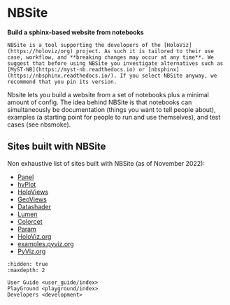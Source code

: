 # NBSite

**Build a sphinx-based website from notebooks**

```{warning}
NBSite is a tool supporting the developers of the [HoloViz](https://holoviz/org) project. As such it is tailored to their use case, workflow, and **breaking changes may occur at any time**. We suggest that before using NBSite you investigate alternatives such as [MyST-NB](https://myst-nb.readthedocs.io) or [nbsphinx](https://nbsphinx.readthedocs.io/). If you select NBSite anyway, we recommend that you pin its version.
```

Nbsite lets you build a website from a set of notebooks plus a minimal
amount of config. The idea behind NBSite is that notebooks can simultaneously be documentation (things you want to tell people about), examples (a starting point for people to run and use themselves), and test cases (see nbsmoke).

## Sites built with NBSite

Non exhaustive list of sites built with NBSite (as of November 2022):

- [Panel](https://panel.holoviz.org/)
- [hvPlot](https://hvplot.holoviz.org/)
- [HoloViews](https://holoviews.org/)
- [GeoViews](https://geoviews.org/)
- [Datashader](https://datashader.org/)
- [Lumen](https://lumen.holoviz.org/)
- [Colorcet](https://colorcet.holoviz.org/)
- [Param](https://param.holoviz.org/)
- [HoloViz.org](https://holoviz.org/)
- [examples.pyviz.org](https://examples.pyviz.org/)
- [PyViz.org](https://pyviz.org/)


```{toctree}
:hidden: true
:maxdepth: 2

User Guide <user_guide/index>
PlayGround <playground/index>
Developers <development>
```
